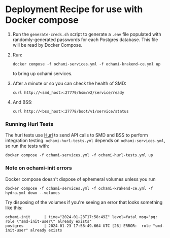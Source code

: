 # Deployment Recipe for use with Docker compose

1. Run the `generate-creds.sh` script to generate a `.env` file populated with
   randomly-generated passwords for each Postgres database. This file will be
   read by Docker Compose.
1. Run:

   ```
   docker compose -f ochami-services.yml -f ochami-krakend-ce.yml up
   ```

   to bring up ochami services.
1. After a minute or so you can check the health of SMD:

   ```
   curl http://<smd_host>:27779/hsm/v2/service/ready
   ```
1. And BSS:

   ```
   curl http://<bss_host>:27778/boot/v1/service/status
   ```

### Running Hurl Tests

The hurl tests use [Hurl](https://hurl.dev/) to send API calls to SMD and BSS to
perform integration testing. `ochami-hurl-tests.yml` depends on
`ochami-services.yml`, so run the tests with:

```
docker compose -f ochami-services.yml -f ochami-hurl-tests.yml up
```

### Note on ochami-init errors

Docker compose doesn't dispose of ephemeral volumes unless you run

```
docker compose -f ochami-services.yml -f ochami-krakend-ce.yml -f hydra.yml down --volumes
```

Try disposing of the volumes if you're seeing an error that looks something like
this:

```
ochami-init      | time="2024-01-23T17:58:49Z" level=fatal msg="pq: role \"smd-init-user\" already exists"
postgres         | 2024-01-23 17:58:49.664 UTC [26] ERROR:  role "smd-init-user" already exists
```
